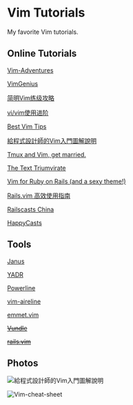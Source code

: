 Vim Tutorials
=============

My favorite Vim tutorials.

Online Tutorials
----------------

[Vim-Adventures](http://vim-adventures.com/)

[VimGenius](http://vimgenius.com/)

[简明Vim练级攻略](http://coolshell.cn/articles/5426.html)

[vi/vim使用进阶](http://easwy.com/blog/archives/advanced-vim-skills-catalog/)

[Best Vim Tips](http://vim.wikia.com/wiki/Best_Vim_Tips)

[給程式設計師的Vim入門圖解說明](http://blog.vgod.tw/2009/12/08/vim-cheat-sheet-for-programmers/)

[Tmux and Vim, get married.](http://thedrearlight.com/blog/tmux-vim.html)

[The Text Triumvirate](http://www.drbunsen.org/the-text-triumvirate/)

[Vim for Ruby on Rails (and a sexy theme!)](http://astonj.com/tech/vim-for-ruby-rails-and-a-sexy-theme/)

[Rails.vim 高效使用指南](http://ruby-china.org/topics/4478)

[Railscasts China](http://railscasts-china.com/episodes?query=vim)

[HappyCasts](http://happycasts.net/episodes?tag_id=1)

Tools
-----

[Janus](https://github.com/carlhuda/janus)

[YADR](https://github.com/skwp/dotfiles)

[Powerline](https://github.com/Lokaltog/powerline)

[vim-aireline](https://github.com/bling/vim-airline)

[emmet.vim](http://mattn.github.io/emmet-vim/)

~~[Vundle](https://github.com/gmarik/vundle)~~

~~[rails.vim](https://github.com/tpope/vim-rails)~~

Photos
------

![給程式設計師的Vim入門圖解說明](http://i683.photobucket.com/albums/vv200/howiehucn/Temp/vim-cheat-sheet-en.png)

![Vim-cheat-sheet](https://cdn.shopify.com/s/files/1/0165/4168/files/preview.png)
